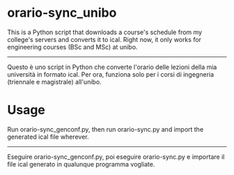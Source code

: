 # orario-sync_unibo

This is a Python script that downloads a course's schedule from my college's servers and converts it to ical.
Right now, it only works for engineering courses (BSc and MSc) at unibo.

----

Questo è uno script in Python che converte l'orario delle lezioni della mia università in formato ical.
Per ora, funziona solo per i corsi di ingegneria (triennale e magistrale) all'unibo.

# Usage

Run orario-sync_genconf.py, then run orario-sync.py and import the generated ical file wherever.

---

Eseguire orario-sync_genconf.py, poi eseguire orario-sync.py e importare il file ical generato in qualunque programma vogliate.